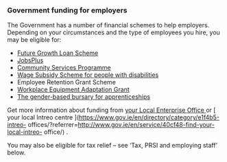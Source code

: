 ###  Government funding for employers

The Government has a number of financial schemes to help employers. Depending
on your circumstances and the type of employees you hire, you may be eligible
for:

  * [ Future Growth Loan Scheme ](https://enterprise.gov.ie/en/What-We-Do/Supports-for-SMEs/Access-to-Finance/Future-Growth-Loan-Scheme/)
  * [ JobsPlus ](/en/employment/unemployment-and-redundancy/employment-support-schemes/jobsplus/)
  * [ Community Services Programme ](/en/employment/unemployment-and-redundancy/employment-support-schemes/community-services-programme/)
  * [ Wage Subsidy Scheme for people with disabilities ](/en/employment/employment-and-disability/wage-subsidy-scheme-for-people-with-disabilities/)
  * Employee Retention Grant Scheme 
  * [ Workplace Equipment Adaptation Grant ](/en/employment/employment-and-disability/workplace-equipment-adaptation-grant/)
  * [ The gender-based bursary for apprenticeships ](https://www.gov.ie/en/press-release/2689f-minister-harris-announces-new-gender-based-funding-for-apprenticeship-employers/)

Get more information about funding from [ your Local Enterprise Office
](https://www.localenterprise.ie/Find-Your-Local-Enterprise-Office/) or [ your
local Intreo centre ](https://www.gov.ie/en/directory/category/e1f4b5-intreo-
offices/?referrer=http://www.gov.ie/en/service/40cf48-find-your-local-intreo-
office/) .

You may also be eligible for tax relief – see ‘Tax, PRSI and employing staff’
below.
